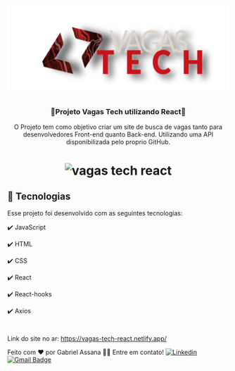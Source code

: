 
<h1 align="center">
  <img src="src/assets/images/logo.png" height="200px" alt="Vagas Tech"/>
</h1>

<h3 align="center">🚀Projeto Vagas Tech utilizando React🚀</h3>

<p align="center">O Projeto tem como objetivo criar um site de busca de vagas tanto para desenvolvedores Front-end quanto Back-end.
Utilizando uma API disponibilizada pelo proprio GitHub. </p>

<h1 align="center">
  <img alt="vagas tech react" title="#logo" src="./src/assets/vagasTech.gif" />
</h1>

## :rocket: Tecnologias

Esse projeto foi desenvolvido com as seguintes tecnologias:

✔️ JavaScript

✔️ HTML

✔️ CSS

✔️ React

✔️ React-hooks

✔️ Axios

<h1 align="center">

</h1>

Link do site no ar: https://vagas-tech-react.netlify.app/

Feito com ❤️ por Gabriel Assana 👋🏽 Entre em contato!
[![Linkedin](https://img.shields.io/badge/-GabrielAssana-blue?style=flat-square&logo=Linkedin&logoColor=white&link=https://www.linkedin.com/in/gabriel-vieira-assana-62405414a/)](https://www.linkedin.com/in/gabriel-vieira-assana-62405414a/)
[![Gmail Badge](https://img.shields.io/badge/-gabrielhhz2@gmail.com-c14438?style=flat-square&logo=Gmail&logoColor=white&link=mailto:tgmarinho@gmail.com)](mailto:gabrielhhz2@gmail.com)
